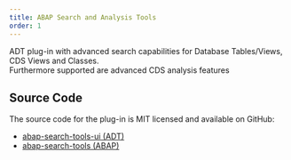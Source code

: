 ```yaml
---
title: ABAP Search and Analysis Tools
order: 1
---
```


ADT plug-in with advanced search capabilities for Database Tables/Views, CDS Views and Classes.  
Furthermore supported are advanced CDS analysis features

## Source Code

The source code for the plug-in is MIT licensed and available on GitHub:

- [abap-search-tools-ui (ADT)](https://github.com/stockbal/abap-search-tools-ui)
- [abap-search-tools (ABAP)](https://github.com/stockbal/abap-search-tools)
